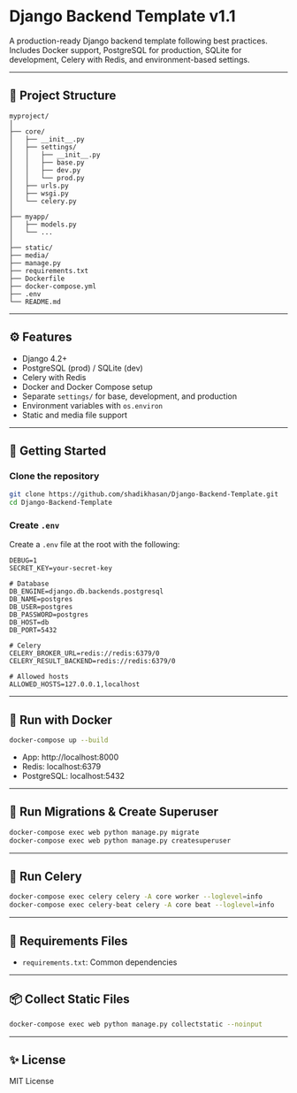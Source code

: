 # Django Backend Template v1.1

A production-ready Django backend template following best practices. Includes Docker support, PostgreSQL for production, SQLite for development, Celery with Redis, and environment-based settings.

---

## 📁 Project Structure

```
myproject/
│
├── core/
│   ├── __init__.py
│   ├── settings/
│   │   ├── __init__.py
│   │   ├── base.py
│   │   ├── dev.py
│   │   └── prod.py
│   ├── urls.py
│   ├── wsgi.py
│   └── celery.py
│
├── myapp/
│   ├── models.py
│   └── ...
│
├── static/
├── media/
├── manage.py
├── requirements.txt
├── Dockerfile
├── docker-compose.yml
├── .env
└── README.md
```

---

## ⚙️ Features

- Django 4.2+
- PostgreSQL (prod) / SQLite (dev)
- Celery with Redis
- Docker and Docker Compose setup
- Separate `settings/` for base, development, and production
- Environment variables with `os.environ`
- Static and media file support

---

## 🚀 Getting Started

### Clone the repository

```bash
git clone https://github.com/shadikhasan/Django-Backend-Template.git
cd Django-Backend-Template
```

### Create `.env`

Create a `.env` file at the root with the following:

```
DEBUG=1
SECRET_KEY=your-secret-key

# Database
DB_ENGINE=django.db.backends.postgresql
DB_NAME=postgres
DB_USER=postgres
DB_PASSWORD=postgres
DB_HOST=db
DB_PORT=5432

# Celery
CELERY_BROKER_URL=redis://redis:6379/0
CELERY_RESULT_BACKEND=redis://redis:6379/0

# Allowed hosts
ALLOWED_HOSTS=127.0.0.1,localhost
```

---

## 🐳 Run with Docker

```bash
docker-compose up --build
```

- App: http://localhost:8000
- Redis: localhost:6379
- PostgreSQL: localhost:5432

---

## 🧪 Run Migrations & Create Superuser

```bash
docker-compose exec web python manage.py migrate
docker-compose exec web python manage.py createsuperuser
```

---

## 🏃 Run Celery

```bash
docker-compose exec celery celery -A core worker --loglevel=info
docker-compose exec celery-beat celery -A core beat --loglevel=info
```

---

## 📂 Requirements Files

- `requirements.txt`: Common dependencies

---

## 📦 Collect Static Files

```bash
docker-compose exec web python manage.py collectstatic --noinput
```

---

## ✨ License

MIT License
